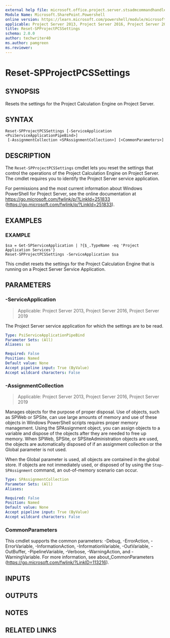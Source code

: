 ```yaml
---
external help file: microsoft.office.project.server.stsadmcommandhandler.dll-help.xml
Module Name: Microsoft.SharePoint.Powershell
online version: https://learn.microsoft.com/powershell/module/microsoft.sharepoint.powershell/reset-spprojectpcssettings
applicable: Project Server 2013, Project Server 2016, Project Server 2019
title: Reset-SPProjectPCSSettings
schema: 2.0.0
author: techwriter40
ms.author: pamgreen
ms.reviewer:
---
```


# Reset-SPProjectPCSSettings

## SYNOPSIS
Resets the settings for the Project Calculation Engine on Project Server.

## SYNTAX

```
Reset-SPProjectPCSSettings [-ServiceApplication <PsiServiceApplicationPipeBind>]
 [-AssignmentCollection <SPAssignmentCollection>] [<CommonParameters>]
```

## DESCRIPTION
The `Reset-SPProjectPCSSettings` cmdlet lets you reset the settings that control the operations of the Project Calculation Engine on Project Server.
The cmdlet requires you to identify the Project Server service application.

For permissions and the most current information about Windows PowerShell for Project Server, see the online documentation at https://go.microsoft.com/fwlink/p/?LinkId=251833 (https://go.microsoft.com/fwlink/p/?LinkId=251833).

## EXAMPLES

### EXAMPLE
```
$sa = Get-SPServiceApplication | ?{$_.TypeName -eq 'Project Application Services'}
Reset-SPProjectPCSSettings -ServiceApplication $sa
```

This cmdlet resets the settings for the Project Calculation Engine that is running on a Project Server Service Application.

## PARAMETERS

### -ServiceApplication

> Applicable: Project Server 2013, Project Server 2016, Project Server 2019

The Project Server service application for which the settings are to be read.

```yaml
Type: PsiServiceApplicationPipeBind
Parameter Sets: (All)
Aliases: sa

Required: False
Position: Named
Default value: None
Accept pipeline input: True (ByValue)
Accept wildcard characters: False
```

### -AssignmentCollection

> Applicable: Project Server 2013, Project Server 2016, Project Server 2019

Manages objects for the purpose of proper disposal.
Use of objects, such as SPWeb or SPSite, can use large amounts of memory and use of these objects in Windows PowerShell scripts requires proper memory management.
Using the SPAssignment object, you can assign objects to a variable and dispose of the objects after they are needed to free up memory.
When SPWeb, SPSite, or SPSiteAdministration objects are used, the objects are automatically disposed of if an assignment collection or the Global parameter is not used.

When the Global parameter is used, all objects are contained in the global store.
If objects are not immediately used, or disposed of by using the `Stop-SPAssignment` command, an out-of-memory scenario can occur.

```yaml
Type: SPAssignmentCollection
Parameter Sets: (All)
Aliases:

Required: False
Position: Named
Default value: None
Accept pipeline input: True (ByValue)
Accept wildcard characters: False
```

### CommonParameters
This cmdlet supports the common parameters: -Debug, -ErrorAction, -ErrorVariable, -InformationAction, -InformationVariable, -OutVariable, -OutBuffer, -PipelineVariable, -Verbose, -WarningAction, and -WarningVariable. For more information, see about_CommonParameters (https://go.microsoft.com/fwlink/?LinkID=113216).

## INPUTS

## OUTPUTS

## NOTES

## RELATED LINKS

